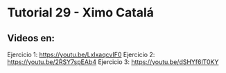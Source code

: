 ﻿# Tutorial 29 - Ximo Catalá

## Videos en:

Ejercicio 1: https://youtu.be/LxlxaqcvIF0
Ejercicio 2: https://youtu.be/2RSY7spEAb4
Ejercicio 3: https://youtu.be/dSHYf6lT0KY